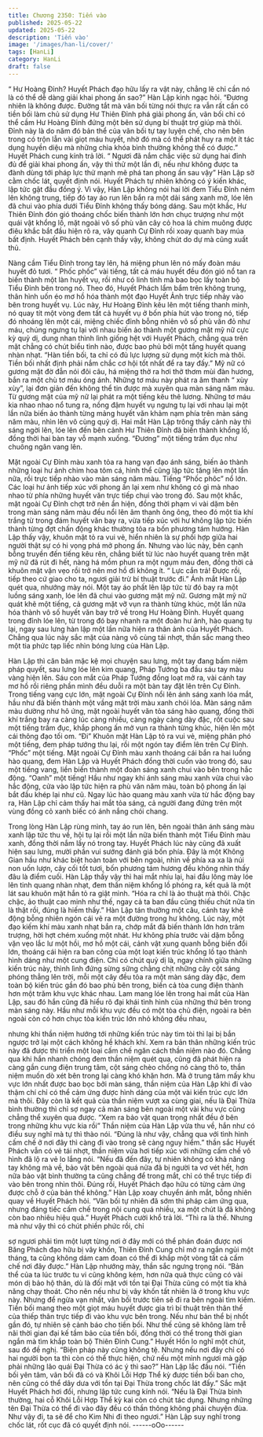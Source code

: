 ```yaml
---
title: Chương 2350: Tiến vào
published: 2025-05-22
updated: 2025-05-22
description: 'Tiến vào'
image: '/images/han-li/cover/'
tags: [HanLi]
category: HanLi
draft: false
---
```


“ Hư Hoàng Đỉnh? Huyết Phách đạo hữu lấy ra vật này, chẳng lẽ
chỉ cần nó là có thể dễ dàng giải khai phong ấn sao?” Hàn Lập
kinh ngạc hỏi.
“Đương nhiên là không được. Đường tắt mà vãn bối từng nói
thực ra vẫn rất cần có tiền bối làm chủ sử dụng Hư Thiên Đỉnh
phá giải phong ấn, vãn bối chỉ có thể cầm Hư Hoàng Đỉnh đứng
một bên sử dụng bí thuật trợ giúp mà thôi. Đỉnh này là do năm đó
bản thể của vãn bối tự tay luyện chế, cho nên bên trong có trộn
lẫn vài giọt máu huyết, nhờ đó mà có thể phát huy ra một ít tác
dụng huyền diệu mà những chìa khóa bình thường không thể có
được.” Huyết Phách cung kính trả lời.
“ Ngươi đã nắm chắc việc sử dụng hai đỉnh đủ để giải khai phong
ấn, vậy thì thử một lần đi, nếu như không được ta đành dùng tới
pháp lực thử mạnh mẽ phá tan phong ấn sau vậy” Hàn Lập sờ
cằm chốc lát, quyết định nói.
Huyết Phách tự nhiên không có ý kiến khác, lập tức gật đầu đồng
ý.
Vì vậy, Hàn Lập không nói hai lời đem Tiểu Đỉnh ném lên không
trung, tiếp đó tay áo run lên bắn ra một dải sáng xanh mờ, lóe lên
đã chui vào phía dưới Tiểu Đỉnh không thấy bóng dáng.
Sau một khắc, Hư Thiên Đỉnh đón gió thoáng chốc biến thành lớn
hơn chục trượng như một quái vật khổng lồ, mặt ngoài vô số phù
văn cây cỏ hoa lá chim muông được điêu khắc bắt đầu hiện rõ ra,
vây quanh Cự Đỉnh rồi xoay quanh bay múa bất định.
Huyết Phách bên cạnh thấy vậy, không chút do dự mà cũng xuất
thủ.

Nàng cầm Tiểu Đỉnh trong tay lên, há miệng phun lên nó mấy
đoàn máu huyết đỏ tươi.
“ Phốc phốc” vài tiếng, tất cả máu huyết đều đón gió nổ tan ra
biến thành một làn huyết vụ, rồi như có linh tính mà bao bọc lấy
toàn bộ Tiểu Đỉnh bên trong nó.
Theo đó, Huyết Phách lẩm bẩm trên không trung, thân hình uốn
éo mơ hồ hóa thành một đạo Huyết Ảnh trực tiếp nhảy vào bên
trong huyết vụ.
Lúc này, Hư Hoàng Đỉnh kêu lên một tiếng thanh minh, nó quay tít
một vòng đem tất cả huyết vụ ở bốn phía hút vào trong nó, tiếp đó
nhoáng lên một cái, miệng chiếc đỉnh bỗng nhiên vô số phù văn
đỏ như máu, chúng ngưng tụ lại với nhau biến ảo thành một
gương mặt mỹ nữ cực kỳ quỷ dị, dung nhan thình lình giống hệt
với Huyết Phách, chẳng qua trên mặt chẳng có chút biểu tình
nào, được bao phủ bởi một tầng huyết quang nhàn nhạt.
“Hàn tiền bối, ta chỉ có đủ lực lượng sử dụng một kích mà thôi.
Tiền bối nhất định phải nắm chắc cơ hội tốt nhất để ra tay đấy.”
Mỹ nữ có gương mặt đờ đẫn nói đôi câu, há miệng thở ra hơi thở
thơm mùi đàn hương, bắn ra một chù tơ máu óng ánh.
Những tơ máu này phát ra âm thanh “ xùy xùy”, lại đơn giản đến
không thể tin được mà xuyên qua màn sáng năm màu.
Từ gương mặt của mỹ nữ lại phát ra một tiếng kêu thê lương.
Những tơ máu kia nhao nhao nổ tung ra, nồng đậm huyết vụ
ngưng tụ lại với nhau lại một lần nữa biến ảo thành từng mảng
huyết văn khảm nạm phía trên màn sáng năm màu, nhìn lên vô
cùng quỷ dị.
Hai mắt Hàn Lập trông thấy cảnh này thì sáng ngời lên, lóe lên
đến bên cảnh Hư Thiên Đỉnh đã biến thành khổng lồ, đồng thời
hai bàn tay vỗ mạnh xuống.
“Đương” một tiếng trầm đục như chuông ngân vang lên.

Mặt ngoài Cự Đỉnh màu xanh tỏa ra hang vạn đạo ánh sáng, biến
ảo thành những loại hư ảnh chim hoa tôm cá, hình thể cũng lập
tức tăng lên một lần nữa, rồi trực tiếp nhào vào màn sáng năm
màu.
Tiếng “Phốc phôc” nổ lớn.
Các loại hư ảnh tiếp xúc với phong ấn lại xem như không có gì
mà nhao nhao từ phía những huyết văn trực tiếp chui vào trong
đó.
Sau một khắc, mặt ngoài Cự Đỉnh chợt trở nên ẩn hiện, đồng thời
phạm vi vài dặm bên trong màn sáng năm màu đều nổi lên âm
thanh ông ông, theo đó một tia khí trắng từ trong đám huyết văn
bay ra, vừa tiếp xúc với hư không lập tức biến thành từng đợt
chấn động khác thường tỏa ra bốn phương tám hướng.
Hàn Lập thấy vậy, khuôn mặt tỏ ra vui vẻ, hiển nhiên là sự phối
hợp giữa hai người thật sự có hi vọng phá mở phong ấn.
Nhưng vào lúc này, bên cạnh bỗng truyền đến tiếng kêu rên,
chẳng biết từ lúc nào huyết quang trên mặt mỹ nữ đã rút đi hết,
nàng há mồm phun ra một ngụm máu đen, đồng thời cả khuôn
mặt vặn vẹo rồi trở nên mơ hồ đi không ít.
“ Lực cắn trả! Được rồi, tiếp theo cứ giao cho ta, ngươi giải trừ bí
thuật trước đi.” Ánh mắt Hàn Lập quét qua, nhướng mày nói. Một
tay áo phất lên lập tức từ đó bay ra một luồng sáng xanh, lóe lên
đã chui vào gương mặt mỹ nữ.
Gương mặt mỹ nữ quát khẽ một tiếng, cả gương mặt vỡ vụn ra
thành từng khúc, một lần nữa hóa thành vô số huyết văn bay trở
về trong Hư Hoàng Đỉnh.
Huyết quang trong đỉnh lóe lên, từ trong đó bay nhanh ra một
đoàn hư ảnh, hào quang tụ lại, ngay sau lưng hàn lập một lần
nữa hiện ra thân ảnh của Huyết Phách.
Chẳng qua lúc này sắc mặt của nàng vô cùng tái nhợt, thần sắc
mang theo một tia phức tạp liếc nhìn bóng lưng của Hàn Lập.

Hàn Lập thì căn bản mặc kệ mọi chuyện sau lưng, một tay đang
bấm niệm pháp quyết, sau lưng lóe lên kim quang, Pháp Tướng
ba đầu sáu tay màu vàng hiện lên.
Sáu con mắt của Pháp Tướng đồng loạt mở ra, vài cánh tay mơ
hồ rồi riêng phần mình đều duỗi ra một bàn tay đặt lên trên Cự
Đỉnh.
Trong tiếng vang cực lớn, mặt ngoài Cự Đỉnh nổi lên ánh sáng
xanh lóa mắt, hầu như đã biến thành một vầng mặt trời màu xanh
chói lóa.
Màn sáng năm màu dường như hô ứng, mặt ngoài huyết văn tỏa
sáng hào quang, đồng thời khí trắng bay ra càng lúc càng nhiều,
càng ngày càng dày đặc, rốt cuộc sau một tiếng trầm đục, khắp
phong ấn mở vụn ra thành từng khúc, hiện lên một cái thông đạo
tối om.
“Đi”
Khuôn mặt Hàn Lập tỏ ra vui vẻ, miệng phân phó một tiếng, đem
pháp tướng thu lại, rồi một ngón tay điểm lên trên Cự Đỉnh.
“Phốc” một tiếng.
Mặt ngoài Cự Đỉnh màu xanh thoáng cái bắn ra hai luồng hào
quang, đem Hàn Lập và Huyết Phách đồng thời cuốn vào trong
đó, sau một tiếng vang, liền biến thành một đoàn sáng xanh chui
vào bên trong hắc động.
“Oanh” một tiếng!
Hầu như ngay khi ánh sáng màu xanh vừa chui vào hắc động,
cửa vào lập tức hiện ra phù văn năm màu, toàn bộ phong ấn lại
bắt đầu khép lại như cũ.
Ngay lúc hào quang màu xanh vừa từ hắc động bay ra, Hàn Lập
chỉ cảm thấy hai mắt tỏa sáng, cả người đang đứng trên một vùng
đồng cỏ xanh biếc có ánh nắng chói chang.

Trong lòng Hàn Lập rùng mình, tay áo run lên, bên ngoài thân ánh
sáng màu xanh lập tức thu về, hội tụ lại rồi một lần nữa biến
thành một Tiểu Đỉnh màu xanh, đồng thời nắm lấy nó trong tay.
Huyết Phách lúc này cũng đã xuất hiện sau lưng, mười phần vui
sướng đánh giá bốn phía.
Đây là một Không Gian hầu như khác biệt hoàn toàn với bên
ngoài, nhìn về phía xa xa là núi non uốn lượn, cây cối tốt tươi,
bốn phương tám hương đều không nhìn thấy đâu là điểm cuối.
Hàn Lập thấy vậy thì hai mắt nhíu lại, hai đầu lông mày lóe lên
tinh quang nhàn nhạt, đem thần niệm khổng lồ phóng ra, kết quả
là một lát sau khuôn mặt hắn tỏ ra giật mình.
“Hóa ra chỉ là ảo thuật mà thôi. Chậc chậc, ảo thuật cao minh như
thế, ngay cả ta ban đầu cũng thiếu chút nữa tin là thật rồi, đúng là
hiếm thấy.” Hàn Lập tán thưởng một câu, cánh tay khẽ động bỗng
nhiên ngón cái vẽ ra một đường trong hư không.
Lúc này, một đạo kiếm khí màu xanh nhạt bắn ra, chớp mắt đã
biến thành lớn hơn trăm trượng, hời hợt chém xuống một nhát.
Hư không phía trước vài dặm bỗng vặn vẹo lắc lư một hồi, mơ hồ
một cái, cảnh vật xung quanh bỗng biến đổi lớn, thoáng cái hiện
ra ban công của một loạt kiến trúc khổng lồ tạo thành hình dáng
như một cung điện.
Chỉ có chút quỷ dị là, ngay chính giữa những kiến trúc này, thình
lình đứng sừng sững chằng chịt những cây cột sáng phóng thẳng
lên trời, mỗi một cây đều tỏa ra một màn sáng dày đặc, đem toàn
bộ kiến trúc gần đó bao phủ bên trong, biến cả tòa cung điện
thành hơn một trăm khu vực khác nhau.
Lam mang lóe lên trong hai mắt của Hàn Lập, sau đó hắn cũng đã
hiểu rõ đại khái tình hình của những thứ bên trong màn sáng này.
Hầu như mỗi khu vực đều có một tòa chủ điện, ngoài ra bên
ngoài còn có hơn chục tòa kiến trúc lớn nhỏ không đều nhau,

nhưng khi thần niệm hướng tới những kiến trúc này tìm tòi thì lại
bị bắn ngược trở lại một cách không hề khách khí.
Xem ra bản thân những kiến trúc này đã được thi triển một loại
cấm chế ngăn cách thần niệm nào đó.
Chẳng qua khi hắn nhanh chóng đem thần niệm quét qua, cũng
đã phát hiện ra càng gần cung điện trung tâm, cột sáng chèo
chống nó càng thô to, thần niệm muốn dò xét bên trong lại càng
khó khăn hơn.
Mà ở trung tâm mấy khu vực lớn nhất được bao bọc bởi màn
sáng, thần niệm của Hàn Lập khi đi vào thậm chí chỉ có thể cảm
ứng được hình dáng của một vài kiến trúc cực lớn mà thôi.
Đây còn là kết quả của thần niệm vượt xa cùng giai, nếu là Đại
Thừa bình thường thì chỉ sợ ngay cả màn sáng bên ngoài một vài
khu vực cũng chẳng thể xuyên qua được.
“Xem ra bảo vật quan trọng nhất đều ở bên trong những khu vực
kia rồi” Thần niệm của Hàn Lập vừa thu về, hắn như có điều suy
nghĩ mà tự thì thào nói.
“Đúng là như vậy, chẳng qua với tình hình cấm chế ở nơi đây thì
càng đi vào trong sẽ càng nguy hiểm.” thần sắc Huyết Phách vẫn
có vẻ tái nhợt, thần niệm vừa hơi tiếp xúc với những cấm chế vô
hình đã lộ ra vẻ lo lắng nói.
“Nếu đã đến đây, tự nhiên không có khả năng tay không mà về,
bảo vật bên ngoài quá nửa đã bị người ta vơ vét hết, hơn nữa
bảo vật bình thường ta cũng chẳng để trong mắt, chỉ có thể trực
tiếp đi vào bên trong nhìn thôi. Đúng rồi, Huyết Phách đạo hữu có
từng cảm ứng được chỗ ở của bản thể không.” Hàn Lập xoay
chuyển ánh mắt, bỗng nhiên quay về Huyết Phách hỏi.
“Vãn bối tự nhiên đã sớm thi pháp cảm ứng qua, nhưng đáng tiếc
cấm chế trong nội cung quá nhiều, xa một chút là đã không còn
bao nhiêu hiệu quả.” Huyết Phách cười khổ trả lời.
“Thì ra là thế. Nhưng mà như vậy thì có chút phiền phức rồi, chỉ

sợ ngươi phải tìm một lượt từng nơi ở đây mới có thể phán đoán
được nơi Băng Phách đạo hữu bị vây khốn, Thiên Đỉnh Cung chỉ
mở ra ngắn ngủi một tháng, ta cũng không dám cam đoan có thể
đi khắp một vòng tất cả cấm chế nơi đây được.” Hàn Lập nhướng
mày, thần sắc ngưng trọng nói.
“Bản thể của ta lúc trước tu vi cũng không kém, hơn nữa quả
thực cũng có vài món dị bảo hộ thân, dù là đối mặt với tồn tại Đại
Thừa cũng có một tia khả năng chạy thoát. Cho nên nếu như bị
vây khốn tất nhiên là ở trong khu vực này. Nhưng để ngừa vạn
nhất, vãn bối trước tiên sẽ đi ra bên ngoài tìm kiếm. Tiền bối
mang theo một giọt máu huyết được gia trì bí thuật trên thân thể
của thiếp thân trực tiếp đi vào khu vực bên trong. Nếu như bản
thể bị nhốt gần đó, tự nhiên sẽ cảnh báo cho tiền bối. Như thế
cũng sẽ không làm trễ nãi thời gian đại kế tầm bảo của tiền bối,
đồng thời có thể trong thời gian ngắn mà tìm khắp toàn bộ Thiên
Đỉnh Cung.” Huyết Hồn lo nghĩ một chút, sau đó đề nghị.
“Biện pháp này cũng không tệ. Nhưng nếu nơi đây chỉ có hai
người bọn ta thì còn có thể thực hiện, chứ nếu một mình ngươi
mà gặp phải những lão quái Đại Thừa có ác ý thì sao?” Hàn Lập
lắc đầu nói.
“Tiền bối yên tâm, vãn bối đã có và Khôi Lỗi Hợp Thể kỳ được
tiền bối ban cho, nên cũng có thể dây dưa với tồn tại Đại Thừa
trong chốc lát đấy.” Sắc mặt Huyết Phách hơi đổi, nhưng lập tức
cung kính nói.
“Nếu là Đại Thừa bình thường, hai cỗ Khôi Lỗi Hợp Thể kỳ kai
còn có chút tác dụng. Nhưng những tên Đại Thừa có thể đi vào
đây đều có thần thông không phải chuyện đùa. Như vậy đi, ta sẽ
để cho Kim Nhi đi theo ngươi.” Hàn Lập suy nghĩ trong chốc lát,
rốt cục đã có quyết định nói.
------oOo------
